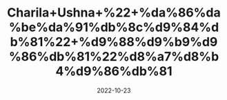 ---
title: 'Charila+Ushna+%22+%da%86%da%be%da%91%db%8c%d9%84%db%81%22+%d9%88%d9%b9%d9%86%db%81%22%d8%a7%d8%b4%d9%86%db%81'
date: '2022-10-23' 
metatag: '' 
inventory: '0' 
draft: false 
# meta description 
shortDescripton: 'Dried+Stone+Flower%22+It+has+anti+fungal+property.+It+helps+in+healing+wounds+and+makes+hair+growth+better.'
description: 'Herbs+%d8%ac%da%91%db%8c+%d8%a8%d9%88%d9%b9%db%8c'
longdescription: ''
featured: True
# product Price
price: '100.0'
# Product Short Description
shortDescription: 'Dried+Stone+Flower%22+It+has+anti+fungal+property.+It+helps+in+healing+wounds+and+makes+hair+growth+better.'
productID: '03E64F21-9C2A-ED11-9968-005056B3A416'
type: 'products'
category: 'Herbs+%d8%ac%da%91%db%8c+%d8%a8%d9%88%d9%b9%db%8c' 
thumnailproduct: 'https://eraconnect.blob.core.windows.net/product-images/aminsaddiquidawakhana/03E64F21-9C2A-ED11-9968-005056B3A416.webp' 
images:
  - image: 'https://eraconnect.blob.core.windows.net/product-images/aminsaddiquidawakhana/03E64F21-9C2A-ED11-9968-005056B3A416.webp'  
Variants:
---